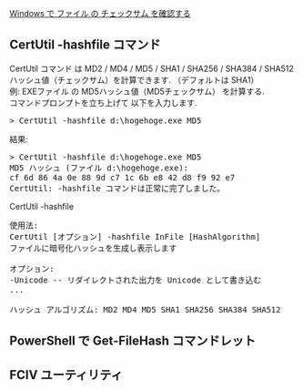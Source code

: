 [Windows で ファイル の チェックサム を確認する](https://aruo.net/arbk/blog/article/verify_file_checksum_on_windows_tipsfaq)<br/>

## CertUtil -hashfile コマンド
CertUtil コマンド は MD2 / MD4 / MD5 / SHA1 / SHA256 / SHA384 / SHA512 ハッシュ値（チェックサム）を計算できます. （デフォルトは SHA1）<br/>
例: EXEファイル の MD5ハッシュ値（MD5チェックサム） を計算する.<br/>
コマンドプロンプトを立ち上げて 以下を入力します.<br/>
<pre>
&gt; CertUtil -hashfile d:\hogehoge.exe MD5
</pre>
結果:<br/>
<pre>
&gt; CertUtil -hashfile d:\hogehoge.exe MD5
MD5 ハッシュ (ファイル d:\hogehoge.exe):
cf 6d 86 4a 0e 88 9d c7 1c 6b e8 42 d8 f9 92 e7
CertUtil: -hashfile コマンドは正常に完了しました。
</pre>
CertUtil -hashfile<br/>
<pre>
使用法:
CertUtil [オプション] -hashfile InFile [HashAlgorithm]
ファイルに暗号化ハッシュを生成し表示します

オプション:
-Unicode -- リダイレクトされた出力を Unicode として書き込む
...

ハッシュ アルゴリズム: MD2 MD4 MD5 SHA1 SHA256 SHA384 SHA512
</pre>

## PowerShell で Get-FileHash コマンドレット
## FCIV ユーティリティ
